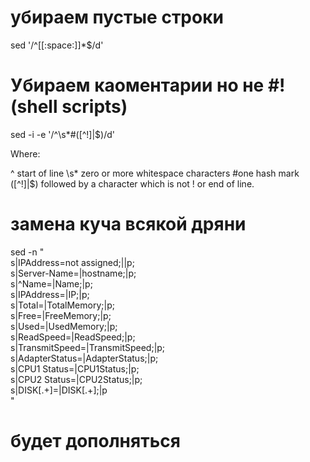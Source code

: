 # убираем пустые строки
sed '/^[[:space:]]*$/d' 

# Убираем каоментарии но не #! (shell scripts)

sed -i -e '/^\s*#\([^!]\|$\)/d'

Where:

^ start of line
\s* zero or more whitespace characters
#one hash mark
\([^!]\|$\) followed by a character which is not ! or end of line.

# замена куча всякой дряни
sed -n "\
s|IPAddress=not assigned;||p; \
s|Server-Name=|hostname;|p; \
s|^Name=|Name;|p; \
s|IPAddress=|IP;|p; \
s|Total=|TotalMemory;|p; \
s|Free=|FreeMemory;|p; \
s|Used=|UsedMemory;|p; \
s|ReadSpeed=|ReadSpeed;|p; \
s|TransmitSpeed=|TransmitSpeed;|p; \
s|AdapterStatus=|AdapterStatus;|p; \
s|CPU1 Status=|CPU1Status;|p; \
s|CPU2 Status=|CPU2Status;|p; \
s|DISK[.+]=|DISK[.+];|p \
"

# будет дополняться
